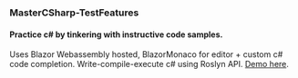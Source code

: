 ### MasterCSharp-TestFeatures
#### Practice c# by tinkering with instructive code samples.
Uses Blazor Webassembly hosted, BlazorMonaco for editor + custom c# code completion. Write-compile-execute c# using Roslyn API.
[Demo here](https://csharppracticemodule.azurewebsites.net/).
